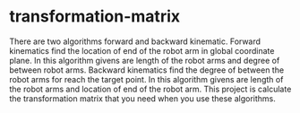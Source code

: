 # transformation-matrix
There are two algorithms forward and backward kinematic.  Forward kinematics find the location of end of the robot arm in global coordinate plane.       In this algorithm givens are length of the robot arms and degree of         between robot arms.  Backward kinematics find the degree of between the robot arms for reach the target point.       In this algorithm givens are length of the robot arms and location of end of the robot arm.  This project is calculate the transformation matrix that you need when you use these algorithms.  
